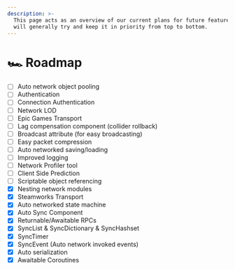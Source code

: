 ```yaml
---
description: >-
  This page acts as an overview of our current plans for future features. We
  will generally try and keep it in priority from top to bottom.
---
```


# 🏎️ Roadmap

* [ ] Auto network object pooling
* [ ] Authentication
* [ ] Connection Authentication
* [ ] Network LOD
* [ ] Epic Games Transport
* [ ] Lag compensation component (collider rollback)
* [ ] Broadcast attribute (for easy broadcasting)
* [ ] Easy packet compression
* [ ] Auto networked saving/loading
* [ ] Improved logging
* [ ] Network Profiler tool
* [ ] Client Side Prediction
* [ ] Scriptable object referencing
* [x] Nesting network modules
* [x] Steamworks Transport
* [x] Auto networked state machine
* [x] Auto Sync Component
* [x] Returnable/Awaitable RPCs
* [x] SyncList & SyncDictionary & SyncHashset
* [x] SyncTimer
* [x] SyncEvent (Auto network invoked events)
* [x] Auto serialization
* [x] Awaitable Coroutines

